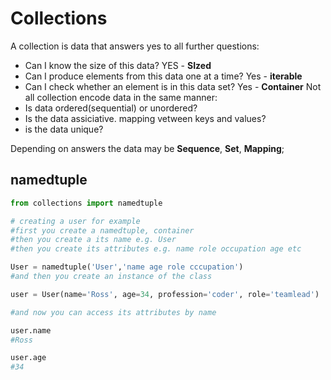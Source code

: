 # Collections

A collection is data that answers yes to all further questions:
* Can I know the size of this data? YES - __SIzed__
* Can I produce elements from this data one at a time? Yes - __iterable__
* Can I check whether an element is in this data set? Yes - __Container__
Not all collection encode data in the same manner:
* Is data ordered(sequential) or unordered?
* Is the data assiciative. mapping vetween keys and values?
* is the data unique?

Depending on answers the data may be __Sequence__, __Set__, __Mapping__;



## namedtuple
```py
from collections import namedtuple

# creating a user for example
#first you create a namedtuple, container
#then you create a its name e.g. User  
#then you create its attributes e.g. name role occupation age etc

User = namedtuple('User','name age role cccupation')
#and then you create an instance of the class

user = User(name='Ross', age=34, profession='coder', role='teamlead')

#and now you can access its attributes by name

user.name
#Ross

user.age
#34

```

